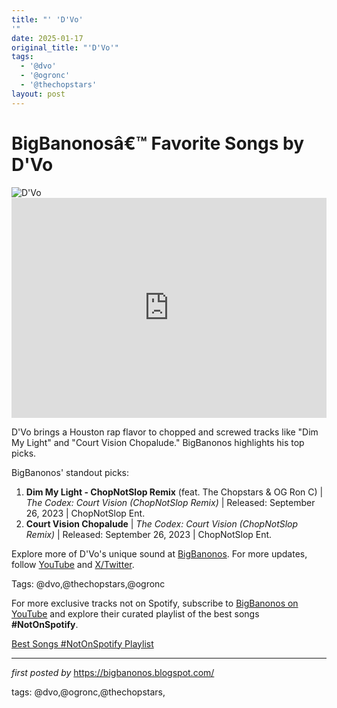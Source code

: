 ```yaml
---
title: "' 'D'Vo'
'"
date: 2025-01-17
original_title: "'D'Vo'"
tags:
  - '@dvo'
  - '@ogronc'
  - '@thechopstars'
layout: post
---
```

<!-- Title of the Post -->
<h1 >BigBanonosâ€™ Favorite Songs by D'Vo</h1> <!-- Featured Image -->
<div > <img src="https://i.scdn.co/image/ab67616100005174a0743e9575508e984a6afedd" alt="D'Vo">
</div> <!-- Spotify Embed -->
<div > <iframe src="https://open.spotify.com/embed/playlist/63RtFiIozBgN8cCkihGXMx?utm_source=generator" width="100%" height="352" frameBorder="0" allowfullscreen="" allow="autoplay; clipboard-write; encrypted-media; fullscreen; picture-in-picture" loading="lazy"></iframe>
</div> <!-- Introductory Text -->
<p >D'Vo brings a Houston rap flavor to chopped and screwed tracks like "Dim My Light" and "Court Vision Chopalude." BigBanonos highlights his top picks.</p> <!-- Song Highlights -->
<div > <p>BigBanonos' standout picks:</p> <ol> <li><strong>Dim My Light - ChopNotSlop Remix</strong> (feat. The Chopstars & OG Ron C) | <em>The Codex: Court Vision (ChopNotSlop Remix)</em> | Released: September 26, 2023 | ChopNotSlop Ent.</li> <li><strong>Court Vision Chopalude</strong> | <em>The Codex: Court Vision (ChopNotSlop Remix)</em> | Released: September 26, 2023 | ChopNotSlop Ent.</li> </ol>
</div> <!-- Footer Links -->
<div > <p>Explore more of D'Vo's unique sound at <a href="https://bigbanonos.blogspot.com/" target="_blank">BigBanonos</a>. For more updates, follow <a href="https://www.youtube.com/@BigBanonos" target="_blank">YouTube</a> and <a href="https://x.com/bigbanonos" target="_blank">X/Twitter</a>.</p>
</div> <!-- Tags -->
<p >Tags: @dvo,@thechopstars,@ogronc</p>


<!--Subscribe and Playlist Links-->
<div>
    <p>For more exclusive tracks not on Spotify, subscribe to <a href="https://www.youtube.com/@BigBanonos" target="_blank">BigBanonos on YouTube</a> and explore their curated playlist of the best songs <strong>#NotOnSpotify</strong>.</p>
    <p><a href="https://www.youtube.com/playlist?list=PLtuNtuTatqI0kFahUCbtbfenC_ET5O_tr" target="_blank">Best Songs #NotOnSpotify Playlist<br /></a></p></div>

<hr />

<p><em>first posted by</em> <a href="https://bigbanonos.blogspot.com/" rel="noopener" target="_new">https://bigbanonos.blogspot.com/</a></p>

<p>tags: @dvo,@ogronc,@thechopstars,</p>
